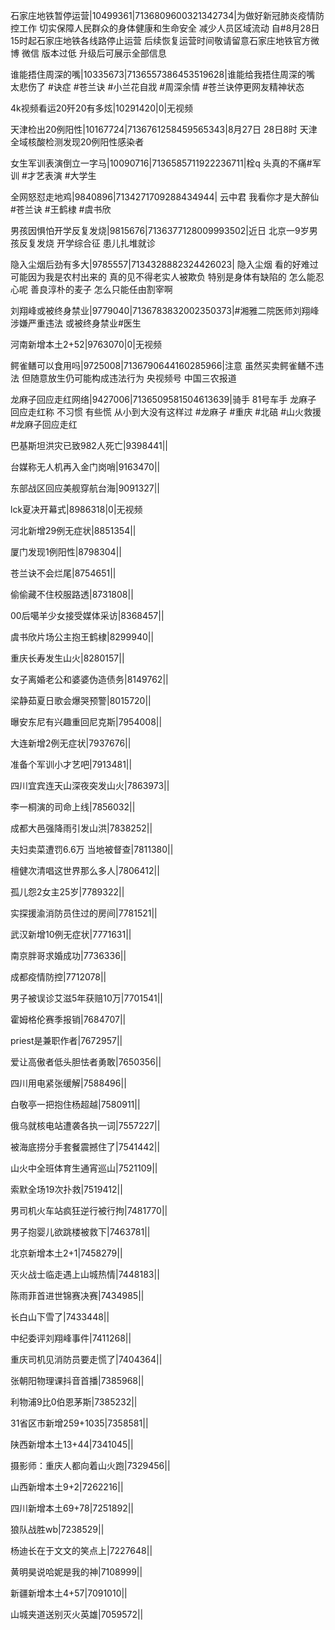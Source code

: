 石家庄地铁暂停运营|10499361|7136809600321342734|为做好新冠肺炎疫情防控工作 切实保障人民群众的身体健康和生命安全 减少人员区域流动 自#8月28日15时起石家庄地铁各线路停止运营 后续恢复运营时间敬请留意石家庄地铁官方微博 微信  版本过低 升级后可展示全部信息

谁能捂住周深的嘴|10335673|7136557386453519628|谁能给我捂住周深的嘴 太悲伤了  #诀症  #苍兰诀 #小兰花自戕 #周深余情 #苍兰诀停更网友精神状态

4k视频看运20歼20有多炫|10291420|0|无视频

天津检出20例阳性|10167724|7136761258459565343|8月27日 28日8时 天津全域核酸检测发现20例阳性感染者

女生军训表演倒立一字马|10090716|7136585711922236711|栓q 头真的不痛#军训 #才艺表演 #大学生

全网怒怼走地鸡|9840896|7134271709288434944| 云中君 我看你才是大醉仙 #苍兰诀 #王鹤棣 #虞书欣

男孩因惧怕开学反复发烧|9815676|7136377128009993502|近日 北京一9岁男孩反复发烧   开学综合征 患儿扎堆就诊

隐入尘烟后劲有多大|9785557|7134328882324426023| 隐入尘烟 看的好难过 可能因为我是农村出来的 真的见不得老实人被欺负 特别是身体有缺陷的 怎么能忍心呢 善良淳朴的麦子 怎么只能任由割宰啊 

刘翔峰或被终身禁业|9779040|7136783832002350373|#湘雅二院医师刘翔峰 涉嫌严重违法  或被终身禁业#医生 

河南新增本土2+52|9763070|0|无视频

鳄雀鳝可以食用吗|9725008|7136790644160285966|注意 虽然买卖鳄雀鳝不违法 但随意放生仍可能构成违法行为  央视频号 中国三农报道 

龙麻子回应走红网络|9427006|7136509581504613639|骑手 81号车手 龙麻子 回应走红称 不习惯 有些慌 从小到大没有这样过 #龙麻子 #重庆 #北碚 #山火救援 #龙麻子回应走红  

巴基斯坦洪灾已致982人死亡|9398441||

台媒称无人机再入金门岗哨|9163470||

东部战区回应美舰穿航台海|9091327||

lck夏决开幕式|8986318|0|无视频

河北新增29例无症状|8851354||

厦门发现1例阳性|8798304||

苍兰诀不会烂尾|8754651||

偷偷藏不住校服路透|8731808||

00后噶羊少女接受媒体采访|8368457||

虞书欣片场公主抱王鹤棣|8299940||

重庆长寿发生山火|8280157||

女子离婚老公和婆婆伪造债务|8149762||

梁静茹夏日歌会爆哭预警|8015720||

曝安东尼有兴趣重回尼克斯|7954008||

大连新增2例无症状|7937676||

准备个军训小才艺吧|7913481||

四川宜宾连天山深夜突发山火|7863973||

李一桐演的司命上线|7856032||

成都大邑强降雨引发山洪|7838252||

夫妇卖菜遭罚6.6万 当地被督查|7811380||

檀健次清唱这世界那么多人|7806412||

孤儿怨2女主25岁|7789322||

实探援渝消防员住过的房间|7781521||

武汉新增10例无症状|7771631||

南京胖哥求婚成功|7736336||

成都疫情防控|7712078||

男子被误诊艾滋5年获赔10万|7701541||

霍姆格伦赛季报销|7684707||

priest是兼职作者|7672957||

爱让高傲者低头胆怯者勇敢|7650356||

四川用电紧张缓解|7588496||

白敬亭一把抱住杨超越|7580911||

俄乌就核电站遭袭各执一词|7557227||

被海底捞分手套餐震撼住了|7541442||

山火中全班体育生通宵巡山|7521109||

索默全场19次扑救|7519412||

男司机火车站疯狂逆行被行拘|7481770||

男子抱婴儿欲跳楼被救下|7463781||

北京新增本土2+1|7458279||

灭火战士临走遇上山城热情|7448183||

陈雨菲首进世锦赛决赛|7434985||

长白山下雪了|7433448||

中纪委评刘翔峰事件|7411268||

重庆司机见消防员要走慌了|7404364||

张朝阳物理课抖音首播|7385968||

利物浦9比0伯恩茅斯|7385232||

31省区市新增259+1035|7358581||

陕西新增本土13+44|7341045||

摄影师：重庆人都向着山火跑|7329456||

山西新增本土9+2|7262216||

四川新增本土69+78|7251892||

狼队战胜wb|7238529||

杨迪长在于文文的笑点上|7227648||

黄明昊说哈妮是我的神|7108999||

新疆新增本土4+57|7091010||

山城夹道送别灭火英雄|7059572||

